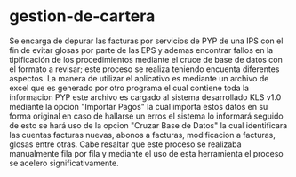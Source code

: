 # gestion-de-cartera
Se encarga de depurar las facturas por servicios de PYP de una IPS con el fin de evitar glosas por parte de las EPS y ademas encontrar fallos en la tipificación de los procedimientos mediante el cruce de base de datos con el formato a revisar; este proceso se realiza teniendo encuenta diferentes aspectos.
La manera de utilizar el aplicativo es mediante un archivo de excel que es generado por otro programa el cual contiene toda la informacion PYP este archivo es cargado al sistema desarrollado KLS v1.0 mediante la opcion "Importar Pagos" la cual importa estos datos en su forma original en caso de hallarse un erros el sistema lo informará seguido de esto se hará uso de la opcion "Cruzar Base de Datos" la cual identificara las cuentas facturas nuevas, abonos a facturas, modificacion a facturas, glosas entre otras.
Cabe resaltar que este proceso se realizaba manualmente fila por fila y mediante el uso de esta herramienta el proceso se acelero significativamente.
